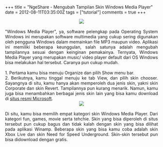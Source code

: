 +++
title = "NgeShare - Mengubah Tampilan Skin Windows Media Player"
date = 2012-08-11T03:35:00Z
tags = ["tutorial"]
comments = true
+++

<center><img border="0" data-original-height="600" data-original-width="1200" src="https://2.bp.blogspot.com/-v4A0iHJTf9U/XF5SawhbOKI/AAAAAAAATKA/1ptOXGRHB9sKEfBnnid9VphB_SwKTic-gCLcBGAs/s1600/windowsmediaplayer.png" /></center><br />
<div style="text-align: justify;">"Windows Media Player", ya, software pelengkap pada Operating System Windows ini merupakan software multimedia yang cukup sering digunakan oleh pengguna Windows dalam memainkan file MP3 maupun video. Aplikasi ini memiliki beberapa keunggulan, salah satunya adalah mengubah tampilannya sesuai dengan keinginan pemakainya. Ternyata, Windows Media Player yang merupakan music/ video player default dari OS Windows bisa melakukan hal tersebut. Caranya pun cukup mudah.<br /><br />
1. Pertama kamu bisa menuju Organize dan pilih Show menu bar.<br />
2. Berikutnya, kamu tinggal menuju ke tab View, dan pilih skin chooser. Sayangnya di situ, kamu hanya akan memperoleh dua jenis skin, yakni skin Corporate dan skin Revert. Tampilannya pun kurang menarik. Namun, kamu juga bisa menambahkan berbagai jenis skin lain yang bisa kamu download di <a href="http://windows.microsoft.com/en-US/windows/downloads/windows-media-player/skins">situs resmi Microsoft</a>.<br />
<center><img border="0" src="https://2.bp.blogspot.com/-uD8sjQeCPdI/UCVvXwWm4VI/AAAAAAAACKg/ZAN3GkGbV9g/s1600/3win.jpg" /></center><br />
Di situ, kamu bisa memilih empat kategori skin Windows Media Player. Dari kategori fun, games, movie serta tehchie. Skin yang bisa diperoleh di situs tersebut pun cukup bagus dan tidak kalah dengan skin yang bisa dilihat pada aplikasi Winamp. Beberapa skin yang bisa kamu coba adalah skin Xbox Live dan skin Need for Speed Underground. Skin-skin tersebut pun bisa didownload dengan gratis.</div>
